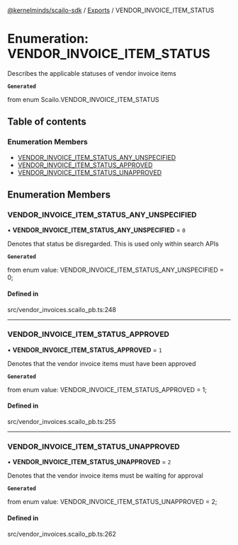 [@kernelminds/scailo-sdk](../README.md) / [Exports](../modules.md) / VENDOR\_INVOICE\_ITEM\_STATUS

# Enumeration: VENDOR\_INVOICE\_ITEM\_STATUS

Describes the applicable statuses of vendor invoice items

**`Generated`**

from enum Scailo.VENDOR_INVOICE_ITEM_STATUS

## Table of contents

### Enumeration Members

- [VENDOR\_INVOICE\_ITEM\_STATUS\_ANY\_UNSPECIFIED](VENDOR_INVOICE_ITEM_STATUS.md#vendor_invoice_item_status_any_unspecified)
- [VENDOR\_INVOICE\_ITEM\_STATUS\_APPROVED](VENDOR_INVOICE_ITEM_STATUS.md#vendor_invoice_item_status_approved)
- [VENDOR\_INVOICE\_ITEM\_STATUS\_UNAPPROVED](VENDOR_INVOICE_ITEM_STATUS.md#vendor_invoice_item_status_unapproved)

## Enumeration Members

### VENDOR\_INVOICE\_ITEM\_STATUS\_ANY\_UNSPECIFIED

• **VENDOR\_INVOICE\_ITEM\_STATUS\_ANY\_UNSPECIFIED** = ``0``

Denotes that status be disregarded. This is used only within search APIs

**`Generated`**

from enum value: VENDOR_INVOICE_ITEM_STATUS_ANY_UNSPECIFIED = 0;

#### Defined in

src/vendor_invoices.scailo_pb.ts:248

___

### VENDOR\_INVOICE\_ITEM\_STATUS\_APPROVED

• **VENDOR\_INVOICE\_ITEM\_STATUS\_APPROVED** = ``1``

Denotes that the vendor invoice items must have been approved

**`Generated`**

from enum value: VENDOR_INVOICE_ITEM_STATUS_APPROVED = 1;

#### Defined in

src/vendor_invoices.scailo_pb.ts:255

___

### VENDOR\_INVOICE\_ITEM\_STATUS\_UNAPPROVED

• **VENDOR\_INVOICE\_ITEM\_STATUS\_UNAPPROVED** = ``2``

Denotes that the vendor invoice items must be waiting for approval

**`Generated`**

from enum value: VENDOR_INVOICE_ITEM_STATUS_UNAPPROVED = 2;

#### Defined in

src/vendor_invoices.scailo_pb.ts:262
